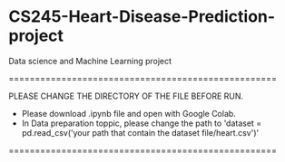 # CS245-Heart-Disease-Prediction-project
Data science and Machine Learning project

===================================================

PLEASE CHANGE THE DIRECTORY OF THE FILE BEFORE RUN.

* Please download .ipynb file and open with Google Colab.
* In Data preparation toppic, please change the path to 'dataset = pd.read_csv('your path that contain the dataset file/heart.csv')'

===================================================
